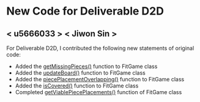 # New Code for Deliverable D2D

## < u5666033 > < Jiwon Sin >

For Deliverable D2D, I contributed the following new statements of original code:

- Added the [getMissingPieces()](https://gitlab.cecs.anu.edu.au/u5666033/comp1110-ass2-wed11d/-/blob/master/src/comp1110/ass2/FitGame.java#L227-256) function to FitGame class
- Added the [updateBoard()](https://gitlab.cecs.anu.edu.au/u5666033/comp1110-ass2-wed11d/-/blob/master/src/comp1110/ass2/FitGame.java#L269-288) function to FitGame class
- Added the [piecePlacementOverlapping()](https://gitlab.cecs.anu.edu.au/u5666033/comp1110-ass2-wed11d/-/blob/master/src/comp1110/ass2/FitGame.java#L304-341) function to FitGame class
- Added the [isCovered()](https://gitlab.cecs.anu.edu.au/u5666033/comp1110-ass2-wed11d/-/blob/master/src/comp1110/ass2/FitGame.java#L353-370) function to FitGame class
- Completed [getViablePiecePlacements()](https://gitlab.cecs.anu.edu.au/u5666033/comp1110-ass2-wed11d/-/blob/master/src/comp1110/ass2/FitGame.java#L390-430) function of FitGame class